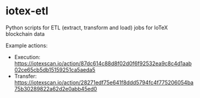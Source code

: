 # iotex-etl
Python scripts for ETL (extract, transform and load) jobs for IoTeX blockchain data

Example actions:
- Execution: https://iotexscan.io/action/87dc614c88d8f02d0f6f92532ea9c8c4d1aab02ce65cb5db15159251ca5aeda5
- Transfer: https://iotexscan.io/action/28271edf75e641f8ddd5794fc4f775206054ba75b30289822a62d2e0abb45ed0
